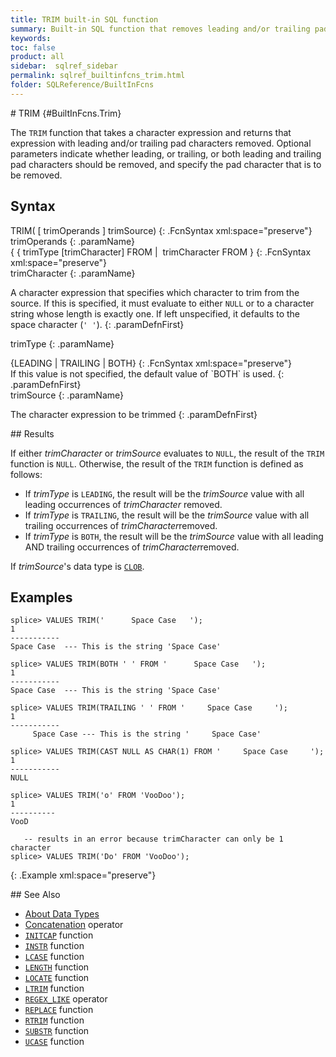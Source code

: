 ```yaml
---
title: TRIM built-in SQL function
summary: Built-in SQL function that removes leading and/or trailing pad characters from a character expression
keywords:
toc: false
product: all
sidebar:  sqlref_sidebar
permalink: sqlref_builtinfcns_trim.html
folder: SQLReference/BuiltInFcns
---
```

<section>
<div class="TopicContent" data-swiftype-index="true" markdown="1">
# TRIM   {#BuiltInFcns.Trim}

The `TRIM` function that takes a character expression and returns that
expression with leading and/or trailing pad characters removed. Optional
parameters indicate whether leading, or trailing, or both leading and
trailing pad characters should be removed, and specify the pad character
that is to be removed.

## Syntax

<div class="fcnWrapperWide" markdown="1">
    TRIM( [ trimOperands ] trimSource)
{: .FcnSyntax xml:space="preserve"}

</div>
<div class="paramList" markdown="1">
trimOperands
{: .paramName}

<div class="fcnWrapperWide" markdown="1">
    {  { trimType [trimCharacter]  FROM
      |  trimCharacter FROM
    }
{: .FcnSyntax xml:space="preserve"}

</div>
<div class="paramList" markdown="1">
trimCharacter
{: .paramName}

A character expression that specifies which character to trim from the
source. If this is specified, it must evaluate to either `NULL` or to a
character string whose length is exactly one. If left unspecified, it
defaults to the space character (`' '`).
{: .paramDefnFirst}

trimType
{: .paramName}

<div class="fcnWrapperWide" markdown="1">
    {LEADING | TRAILING | BOTH}
{: .FcnSyntax xml:space="preserve"}

</div>
If this value is not specified, the default value of `BOTH` is used.
{: .paramDefnFirst}

</div>
trimSource
{: .paramName}

The character expression to be trimmed
{: .paramDefnFirst}

</div>
## Results

If either *trimCharacter* or *trimSource* evaluates to `NULL`, the
result of the `TRIM` function is `NULL`. Otherwise, the result of the
`TRIM` function is defined as follows:

* If *trimType* is `LEADING`, the result will be the *trimSource* value
  with all leading occurrences of *trimCharacter* removed.
* If *trimType* is `TRAILING`, the result will be the *trimSource* value
  with all trailing occurrences of *trimCharacter*removed.
* If *trimType* is `BOTH`, the result will be the *trimSource* value
  with all leading AND trailing occurrences of *trimCharacter*removed.

If *trimSource*'s data type is [`CLOB`](sqlref_datatypes_clob.html).

## Examples

<div class="preWrapperWide" markdown="1">
    
    splice> VALUES TRIM('      Space Case   ');
    1
    -----------
    Space Case	--- This is the string 'Space Case'
    
    splice> VALUES TRIM(BOTH ' ' FROM '      Space Case   ');
    1
    -----------
    Space Case	--- This is the string 'Space Case'
    
    splice> VALUES TRIM(TRAILING ' ' FROM '     Space Case     ');
    1
    -----------
         Space Case	--- This is the string '     Space Case'
    
    splice> VALUES TRIM(CAST NULL AS CHAR(1) FROM '     Space Case     ');
    1
    -----------
    NULL
    
    splice> VALUES TRIM('o' FROM 'VooDoo');
    1
    ----------
    VooD
    
       -- results in an error because trimCharacter can only be 1 character
    splice> VALUES TRIM('Do' FROM 'VooDoo');
{: .Example xml:space="preserve"}

</div>
## See Also

* [About Data Types](sqlref_datatypes_numerictypes.html)
* [Concatenation](sqlref_builtinfcns_concat.html) operator
* [`INITCAP`](sqlref_builtinfcns_initcap.html) function
* [`INSTR`](sqlref_builtinfcns_instr.html) function
* [`LCASE`](sqlref_builtinfcns_lcase.html) function
* [`LENGTH`](sqlref_builtinfcns_length.html) function
* [`LOCATE`](sqlref_builtinfcns_locate.html) function
* [`LTRIM`](sqlref_builtinfcns_ltrim.html) function
* [`REGEX_LIKE`](sqlref_builtinfcns_regexplike.html) operator
* [`REPLACE`](sqlref_builtinfcns_replace.html) function
* [`RTRIM`](sqlref_builtinfcns_rtrim.html) function
* [`SUBSTR`](sqlref_builtinfcns_substr.html) function
* [`UCASE`](sqlref_builtinfcns_ucase.html) function

</div>
</section>

